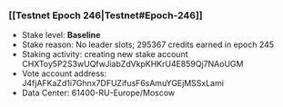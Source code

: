 ### [[Testnet Epoch 246|Testnet#Epoch-246]]
* Stake level: **Baseline**
* Stake reason: No leader slots; 295367 credits earned in epoch 245
* Staking activity: creating new stake account CHXToy5P2S3wUQfwJiabZdVkpKHKrU4E859Qj7NAoUGM
* Vote account address: J4fjAFKaZd1i7Ghnx7DFUZifusF6sAmuYGEjMSSxLami
* Data Center: 61400-RU-Europe/Moscow